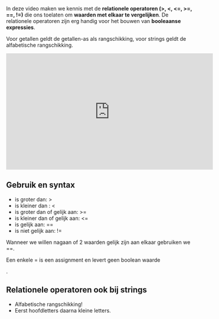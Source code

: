 In deze video maken we kennis met de <b>relationele operatoren (>, <, <=, >=, ==, !=)</b> die ons toelaten om <b>waarden met elkaar te vergelijken</b>. De relationele operatoren zijn erg handig voor het bouwen van <b>booleaanse expressies</b>.

Voor getallen geldt de getallen-as als rangschikking, voor strings geldt de alfabetische rangschikking.

<div align="center">
  <iframe width="560" height="315" src="https://www.youtube.com/embed/o0mhTdb4mLU" title="YouTube video player" frameborder="0" allow="accelerometer; autoplay; clipboard-write; encrypted-media; gyroscope; picture-in-picture; web-share" allowfullscreen></iframe>
</div>

## Gebruik en syntax
* is groter dan: >
* is kleiner dan : <
* is groter dan of gelijk aan: >=
* is kleiner dan of gelijk aan: <=
* is gelijk aan: ==
* is niet gelijk aan: !=

<div class="callout callout-danger">
  <p>Wanneer we willen nagaan of 2 waarden gelijk zijn aan elkaar gebruiken we ==.</p>
  <p>Een enkele = is een assignment en levert geen boolean waarde</p>.
</div>

## Relationele operatoren ook bij strings
* Alfabetische rangschikking!
* Eerst hoofdletters daarna kleine letters.
